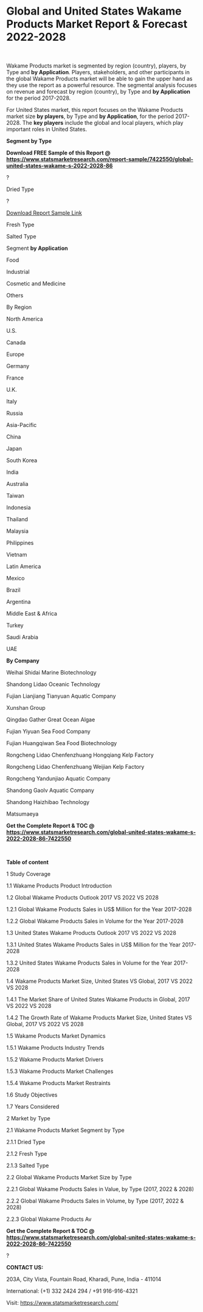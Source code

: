 <h1>Global and United States Wakame Products Market Report & Forecast 2022-2028</h1><br/><p>Wakame Products market is segmented by region (country), players, by Type and <strong>by Application</strong>. Players, stakeholders, and other participants in the global Wakame Products market will be able to gain the upper hand as they use the report as a powerful resource. The segmental analysis focuses on revenue and forecast by region (country), by Type and <strong>by Application</strong> for the period 2017-2028.</p>
 
 
 
 <p>For United States market, this report focuses on the Wakame Products market size <strong>by players</strong>, by Type and <strong>by Application</strong>, for the period 2017-2028. The <strong>key players</strong> include the global and local players, which play important roles in United States.</p>
 
 
 
 <p><strong>Segment by Type</strong></p>
 
 
 
 <div><b>Download FREE Sample of this Report @ <a href="https://www.statsmarketresearch.com/download-free-sample/7422550/global-united-states-wakame-s-2022-2028-86">https://www.statsmarketresearch.com/report-sample/7422550/global-united-states-wakame-s-2022-2028-86</a></b></div>
 
 
 
 <p>? </p>
 
 
 
 <p>Dried Type</p>
 
 
 
 <p>? </p>
 
 
 
 <p><a href="https://www.statsmarketresearch.com/download-free-sample/7422550/global-united-states-wakame-s-2022-2028-86">Download Report Sample Link</a></p>
 
 
 
 <p>Fresh Type</p>
 
 
 
 <p>Salted Type</p>
 
 
 
 <p>Segment <strong>by Application</strong></p>
 
 
 
 <p>Food</p>
 
 
 
 <p>Industrial</p>
 
 
 
 <p>Cosmetic and Medicine</p>
 
 
 
 <p>Others</p>
 
 
 
 <p>By Region</p>
 
 
 
 <p>North America</p>
 
 
 
 <p>U.S.</p>
 
 
 
 <p>Canada</p>
 
 
 
 <p>Europe</p>
 
 
 
 <p>Germany</p>
 
 
 
 <p>France</p>
 
 
 
 <p>U.K.</p>
 
 
 
 <p>Italy</p>
 
 
 
 <p>Russia</p>
 
 
 
 <p>Asia-Pacific</p>
 
 
 
 <p>China</p>
 
 
 
 <p>Japan</p>
 
 
 
 <p>South Korea</p>
 
 
 
 <p>India</p>
 
 
 
 <p>Australia</p>
 
 
 
 <p>Taiwan</p>
 
 
 
 <p>Indonesia</p>
 
 
 
 <p>Thailand</p>
 
 
 
 <p>Malaysia</p>
 
 
 
 <p>Philippines</p>
 
 
 
 <p>Vietnam</p>
 
 
 
 <p>Latin America</p>
 
 
 
 <p>Mexico</p>
 
 
 
 <p>Brazil</p>
 
 
 
 <p>Argentina</p>
 
 
 
 <p>Middle East & Africa</p>
 
 
 
 <p>Turkey</p>
 
 
 
 <p>Saudi Arabia</p>
 
 
 
 <p>UAE</p>
 
 
 
 <p><strong>By Company</strong></p>
 
 
 
 <p>Weihai Shidai Marine Biotechnology</p>
 
 
 
 <p>Shandong Lidao Oceanic Technology</p>
 
 
 
 <p>Fujian Lianjiang Tianyuan Aquatic Company</p>
 
 
 
 <p>Xunshan Group</p>
 
 
 
 <p>Qingdao Gather Great Ocean Algae</p>
 
 
 
 <p>Fujian Yiyuan Sea Food Company</p>
 
 
 
 <p>Fujian Huangqiwan Sea Food Biotechnology</p>
 
 
 
 <p>Rongcheng Lidao Chenfenzhuang Hongqiang Kelp Factory</p>
 
 
 
 <p>Rongcheng Lidao Chenfenzhuang Weijian Kelp Factory</p>
 
 
 
 <p>Rongcheng Yandunjiao Aquatic Company</p>
 
 
 
 <p>Shandong Gaolv Aquatic Company</p>
 
 
 
 <p>Shandong Haizhibao Technology</p>
 
 
 
 <p>Matsumaeya</p>
 
 
 
 <div><b>Get the Complete Report & TOC @ <a href="https://www.statsmarketresearch.com/global-united-states-wakame-s-2022-2028-86-7422550">https://www.statsmarketresearch.com/global-united-states-wakame-s-2022-2028-86-7422550</a></b></div>
 
 
 
 <p><br />
 
 <b>Table of content</b></p>
 
 
 
 <p>1 Study Coverage<br />
 
 1.1 Wakame Products Product Introduction<br />
 
 1.2 Global Wakame Products Outlook 2017 VS 2022 VS 2028<br />
 
 1.2.1 Global Wakame Products Sales in US$ Million for the Year 2017-2028<br />
 
 1.2.2 Global Wakame Products Sales in Volume for the Year 2017-2028<br />
 
 1.3 United States Wakame Products Outlook 2017 VS 2022 VS 2028<br />
 
 1.3.1 United States Wakame Products Sales in US$ Million for the Year 2017-2028<br />
 
 1.3.2 United States Wakame Products Sales in Volume for the Year 2017-2028<br />
 
 1.4 Wakame Products Market Size, United States VS Global, 2017 VS 2022 VS 2028<br />
 
 1.4.1 The Market Share of United States Wakame Products in Global, 2017 VS 2022 VS 2028<br />
 
 1.4.2 The Growth Rate of Wakame Products Market Size, United States VS Global, 2017 VS 2022 VS 2028<br />
 
 1.5 Wakame Products Market Dynamics<br />
 
 1.5.1 Wakame Products Industry Trends<br />
 
 1.5.2 Wakame Products Market Drivers<br />
 
 1.5.3 Wakame Products Market Challenges<br />
 
 1.5.4 Wakame Products Market Restraints<br />
 
 1.6 Study Objectives<br />
 
 1.7 Years Considered<br />
 
 2 Market by Type<br />
 
 2.1 Wakame Products Market Segment by Type<br />
 
 2.1.1 Dried Type<br />
 
 2.1.2 Fresh Type<br />
 
 2.1.3 Salted Type<br />
 
 2.2 Global Wakame Products Market Size by Type<br />
 
 2.2.1 Global Wakame Products Sales in Value, by Type (2017, 2022 & 2028)<br />
 
 2.2.2 Global Wakame Products Sales in Volume, by Type (2017, 2022 & 2028)<br />
 
 2.2.3 Global Wakame Products Av</p>
 
 
 
 <div><b>Get the Complete Report & TOC @ <a href="https://www.statsmarketresearch.com/global-united-states-wakame-s-2022-2028-86-7422550">https://www.statsmarketresearch.com/global-united-states-wakame-s-2022-2028-86-7422550</a></b></div>
 
 
 
 <p>? </p>
 
 
 
 <p><b>CONTACT US:</b><br />
 
 203A, City Vista, Fountain Road, Kharadi, Pune, India - 411014<br />
 
 International: (+1) 332 2424 294 / +91 916-916-4321<br />
 
 Visit: <a href="https://www.statsmarketresearch.com/">https://www.statsmarketresearch.com/</a></p>